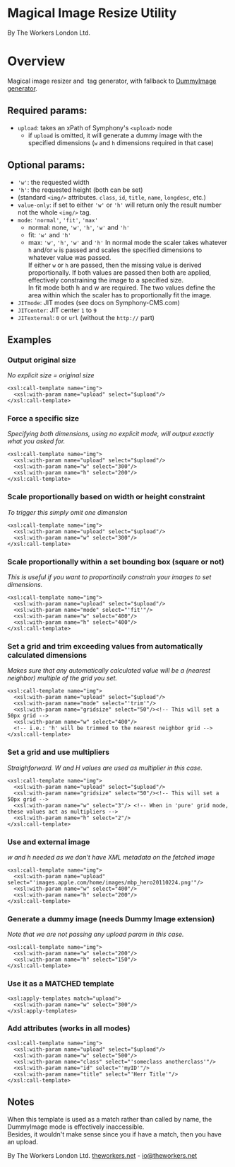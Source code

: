 Magical Image Resize Utility
============================

By The Workers London Ltd. 
 
# Overview
Magical image resizer and <img/> tag generator, with fallback to [DummyImage generator][dummy].

[dummy]: https://github.com/robphilp/Symphony-2-Dummyimage

## Required params:
- `upload`: takes an xPath of Symphony's `<upload>` node
    - if `upload` is omitted, it will generate a dummy image with the specified dimensions (`w` and `h` dimensions required in that case)

## Optional params:
- `'w'`: the requested width
- `'h'`: the requested height (both can be set)
- (standard `<img/>` attributes. `class`, `id`, `title`, `name`, `longdesc`, etc.)
- `value-only`: if set to either `'w'` or `'h'` will return only the result number not the whole `<img/>` tag.
- `mode`: `'normal'`, `'fit'`, `'max'`
    - normal: none, `'w'`, `'h'`, `'w'` and `'h'`
    - fit: `'w'` and `'h'`
    - max: `'w'`, `'h'`, `'w'` and `'h'`
    In normal mode the scaler takes whatever `h` and/or `w` is passed and scales the specified dimensions to whatever value was passed.  
    If either `w` or `h` are passed, then the missing value is derived proportionally. If both values are passed then both are applied, effectively constraining the image to a specified size.  
    In fit mode both h and w are required. The two values define the area within which the scaler has to proportionally fit the image.            
- `JITmode`: JIT modes (see docs on Symphony-CMS.com) 
- `JITcenter`: JIT center `1` to `9`
- `JITexternal`: `0` or `url` (without the `http://` part)

## Examples

### Output original size
_No explicit size = original size_

    <xsl:call-template name="img">  
      <xsl:with-param name="upload" select="$upload"/>  
    </xsl:call-template>

### Force a specific size
_Specifying both dimensions, using no explicit mode, will output exactly what you asked for._

    <xsl:call-template name="img">  
      <xsl:with-param name="upload" select="$upload"/>  
      <xsl:with-param name="w" select="300"/>  
      <xsl:with-param name="h" select="200"/>  
    </xsl:call-template>

### Scale proportionally based on width or height constraint
_To trigger this simply omit one dimension_

    <xsl:call-template name="img">  
      <xsl:with-param name="upload" select="$upload"/>  
      <xsl:with-param name="w" select="300"/>  
    </xsl:call-template>

### Scale proportionally within a set bounding box (square or not)
_This is useful if you want to proportinally constrain your images to set dimensions._

    <xsl:call-template name="img">  
      <xsl:with-param name="upload" select="$upload"/>  
      <xsl:with-param name="mode" select="'fit'"/>  
      <xsl:with-param name="w" select="400"/>  
      <xsl:with-param name="h" select="400"/>  
    </xsl:call-template>

### Set a grid and trim exceeding values from automatically calculated dimensions
_Makes sure that any automatically calculated value will be a (nearest neighbor) multiple of the grid you set._

    <xsl:call-template name="img">  
      <xsl:with-param name="upload" select="$upload"/>  
      <xsl:with-param name="mode" select="'trim'"/>  
      <xsl:with-param name="gridsize" select="50"/><!-- This will set a 50px grid -->
      <xsl:with-param name="w" select="400"/>  
      <!-- i.e.: 'h' will be trimmed to the nearest neighbor grid -->
    </xsl:call-template>

### Set a grid and use multipliers
_Straighforward. W and H values are used as multiplier in this case._

    <xsl:call-template name="img">  
      <xsl:with-param name="upload" select="$upload"/>  
      <xsl:with-param name="gridsize" select="50"/><!-- This will set a 50px grid -->
      <xsl:with-param name="w" select="3"/> <!-- When in 'pure' grid mode, these values act as multipliers -->
      <xsl:with-param name="h" select="2"/>  
    </xsl:call-template>

### Use and external image
_w and h needed as we don't have XML metadata on the fetched image_

    <xsl:call-template name="img">   
      <xsl:with-param name="upload" select="'images.apple.com/home/images/mbp_hero20110224.png'"/>  
      <xsl:with-param name="w" select="400"/>  
      <xsl:with-param name="h" select="200"/>  
    </xsl:call-template>

### Generate a dummy image (needs Dummy Image extension)
_Note that we are not passing any upload param in this case._

    <xsl:call-template name="img">
      <xsl:with-param name="w" select="200"/>   
      <xsl:with-param name="h" select="150"/>  
    </xsl:call-template>

### Use it as a MATCHED template

    <xsl:apply-templates match="upload">  
      <xsl:with-param name="w" select="300"/>  
    </xsl:apply-templates>

### Add attributes (works in all modes)

    <xsl:call-template name="img">  
      <xsl:with-param name="upload" select="$upload"/>  
      <xsl:with-param name="w" select="500"/>  
      <xsl:with-param name="class" select="'someclass anotherclass'"/>  
      <xsl:with-param name="id" select="'myID'"/>  
      <xsl:with-param name="title" select="'Herr Title'"/>  
    </xsl:call-template>

## Notes
When this template is used as a match rather than called by name, the DummyImage mode is effectively inaccessible.  
Besides, it wouldn't make sense since you if have a match, then you have an upload.

By The Workers London Ltd. [theworkers.net][w] - [io@theworkers.net][io]

[w]: http://theworkers.net/
[io]: mailto:io@theworkers.net